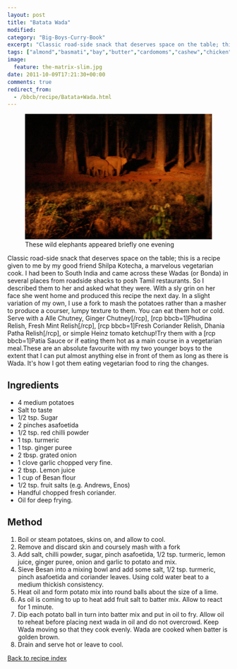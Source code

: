 ```yaml
---
layout: post
title: "Batata Wada"
modified:
category: "Big-Boys-Curry-Book"
excerpt: "Classic road-side snack that deserves space on the table; this is a recipe given to"
tags: ["almond","basmati","bay","butter","cardomoms","cashew","chicken","cinnamon","cloves","cumin","ghee","lamb","mace","nuts","pepper","rice","saffron","turmeric"]
image:
  feature: the-matrix-slim.jpg
date: 2011-10-09T17:21:30+00:00
comments: true
redirect_from: 
  - /bbcb/recipe/Batata+Wada.html
---
```


<figure>
	<a href="/images/bbcb/pict1724.jpg" alt="Simlipal Reserve, Orissa, India" title="Simlipal Reserve, Orissa, India &#169; Ashley Kitson 12/09/2011"><img src="/images/bbcb/pict1724.jpg"/></a>
	<figcaption>These wild elephants appeared briefly one evening</figcaption>
</figure>

Classic road-side snack that deserves space on the table; this is a recipe given to me by my good friend Shilpa Kotecha, a marvelous vegetarian cook. I had been to South India and came across these Wadas (or Bonda) in several places from roadside shacks to posh Tamil restaurants. So I described them to her and asked what they were. With a sly grin on her face she went home and produced this recipe the next day. In a slight variation of my own, I use a fork to mash the potatoes rather than a masher to produce a courser, lumpy texture to them. You can eat them hot or cold. Serve with a Alle Chutney, Ginger Chutney[/rcp], [rcp bbcb=1]Phudina Relish, Fresh Mint Relish[/rcp], [rcp bbcb=1]Fresh Coriander Relish, Dhania Patha Relish[/rcp], or simple Heinz tomato ketchup!Try them with a [rcp bbcb=1]Patia Sauce or if eating them hot as a main course in a vegetarian meal.These are an absolute favourite with my two younger boys to the extent that I can put almost anything else in front of them as long as there is Wada.  It's how I got them eating vegetarian food to ring the changes.
        
## Ingredients
        
<ul><li>4 medium potatoes</li><li>Salt to taste</li><li>1/2 tsp. Sugar</li><li>2 pinches asafoetida</li><li>1/2 tsp. red chilli powder</li><li>1 tsp. turmeric</li><li>1 tsp. ginger puree</li><li>2 tbsp. grated onion</li><li>1 clove garlic chopped very fine.</li><li>2 tbsp. Lemon juice</li><li>1 cup of Besan flour</li><li>1/2 tsp. fruit salts (e.g. Andrews, Enos)</li><li>Handful chopped fresh coriander.</li><li>Oil for deep frying.</li></ul>
        
## Method

<ol><li>Boil or steam potatoes, skins on, and allow to cool.</li><li>Remove and discard skin and coursely mash with a fork</li><li>Add salt, chilli powder, sugar, pinch asafoetida, 1/2 tsp. turmeric, lemon juice, ginger puree, onion and garlic to potato and mix.</li><li>Sieve Besan into a mixing bowl and add some salt, 1/2 tsp. turmeric, pinch asafoetida  and coriander leaves. Using cold water beat to a medium thickish consistency.</li><li>Heat oil and form potato mix into round balls about the size of a lime.</li><li>As oil is coming to up to heat add fruit salt to batter mix. Allow to react for 1  minute.</li><li>Dip each potato ball in turn into batter mix and put in oil to fry. Allow oil to reheat before placing next wada in oil and do not overcrowd. Keep Wada moving so that they cook  evenly. Wada are cooked when batter is golden brown.</li><li>Drain and serve hot or leave to cool.</li></ol>   

<a href="/bbcb">Back to recipe index</a>      